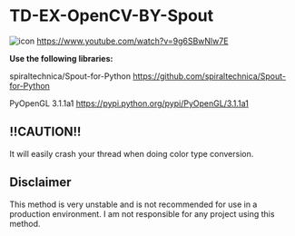 # TD-EX-OpenCV-BY-Spout
![icon](https://raw.githubusercontent.com/yeataro/TD_KIWI/master/TD-EX-OpenCV-BY-Spout/shot/01.png)
https://www.youtube.com/watch?v=9g6SBwNlw7E

**Use the following libraries:**

spiraltechnica/Spout-for-Python
https://github.com/spiraltechnica/Spout-for-Python

PyOpenGL 3.1.1a1
https://pypi.python.org/pypi/PyOpenGL/3.1.1a1

!!CAUTION!!
----
It will easily crash your thread when doing color type conversion.

Disclaimer
----
This method is very unstable and is not recommended for use in a production environment. I am not responsible for any project using this method.
